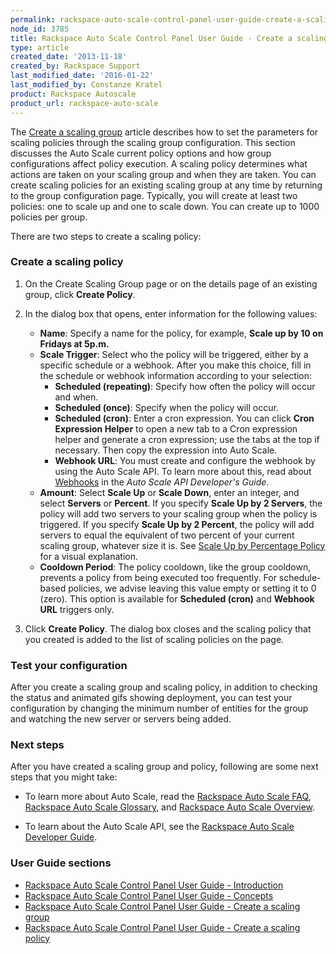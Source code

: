 ```yaml
---
permalink: rackspace-auto-scale-control-panel-user-guide-create-a-scaling-policy/
node_id: 3785
title: Rackspace Auto Scale Control Panel User Guide - Create a scaling policy
type: article
created_date: '2013-11-18'
created_by: Rackspace Support
last_modified_date: '2016-01-22'
last_modified_by: Constanze Kratel
product: Rackspace Autoscale
product_url: rackspace-auto-scale
---
```


The [Create a scaling
group](/how-to/rackspace-auto-scale-control-panel-user-guide-create-a-scaling-policy "Creatng Scaling Groups") article
describes how to set the parameters for scaling policies through the scaling
group configuration. This section discusses the Auto Scale current
policy options and how group configurations affect policy execution. A
scaling policy determines what actions are taken on your scaling group
and when they are taken. You can create scaling policies for an existing
scaling group at any time by returning to the group configuration page.
Typically, you will create at least two policies: one to scale up and
one to scale down. You can create up to 1000 policies per group.

There are two steps to create a scaling policy:

### Create a scaling policy

1.  On the Create Scaling Group page or on the details page of an
    existing group, click  **Create Policy**.
2.  In the dialog box that opens, enter information for the following
    values:
    -   **Name**: Specify a name for the policy, for example, **Scale up
        by 10 on Fridays at 5p.m.**
    -   **Scale Trigger**: Select who the policy will be triggered,
        either by a specific schedule or a webhook. After you make this
        choice, fill in the schedule or webhook information according to
        your selection:
        -   **Scheduled (repeating)**: Specify how often the policy will
            occur and when.
        -   **Scheduled (once)**: Specify when the policy will occur.
        -   **Scheduled (cron)**: Enter a cron expression. You can click
            **Cron Expression Helper** to open a new tab to a Cron
            expression helper and generate a cron expression; use the
            tabs at the top if necessary. Then copy the expression into
            Auto Scale.
        -   **Webhook URL**: You must create and configure the webhook
            by using the Auto Scale API. To learn more about this, read
            about
            [Webhooks](https://developer.rackspace.com/docs/autoscale/v1/developer-guide/#webhooks-and-capability-urls)
            in the *Auto Scale API Developer's Guide*.
    -   **Amount**: Select **Scale Up** or **Scale Down**, enter an
        integer, and select **Servers** or **Percent**. If you specify
        **Scale Up by 2 Servers**, the policy will add two servers to
        your scaling group when the policy is triggered. If you specify
        **Scale Up by 2 Percent**, the policy will add servers to equal
        the equivalent of two percent of your current scaling group,
        whatever size it is. See [Scale Up by Percentage
        Policy](/how-to/rackspace-auto-scale-control-panel-user-guide-concepts)
        for a visual explanation.
    -   **Cooldown Period**: The policy cooldown, like the group
        cooldown, prevents a policy from being executed too frequently.
        For schedule-based policies, we advise leaving this value empty
        or setting it to 0 (zero). This option is available for
        **Scheduled (cron)** and **Webhook URL** triggers only.

3.  Click **Create Policy**.
    The dialog box closes and the scaling policy that you created is
    added to the list of scaling policies on the page.

### Test your configuration

After you create a scaling group and scaling policy, in addition to
checking the status and animated gifs showing deployment, you can test
your configuration by changing the minimum number of entities for the
group and watching the new server or servers being added.

### Next steps

After you have created a scaling group and policy, following are some
next steps that you might take:

-   To learn more about Auto Scale, read the [Rackspace Auto Scale
    FAQ](/how-to/rackspace-auto-scale-faq), [Rackspace Auto
    Scale
    Glossary](/how-to/rackspace-auto-scale-glossary),
    and [Rackspace Auto Scale
    Overview](/how-to/rackspace-auto-scale-overview).

-   To learn about the Auto Scale API, see the [Rackspace Auto Scale
    Developer
    Guide](https://developer.rackspace.com/docs/autoscale/v1/developer-guide/#document-developer-guide).

### User Guide sections

-   [Rackspace Auto Scale Control Panel User Guide -
    Introduction](/how-to/rackspace-auto-scale-control-panel-user-guide-introduction "Introduction")
-   [Rackspace Auto Scale Control Panel User Guide -
    Concepts](/how-to/rackspace-auto-scale-control-panel-user-guide-concepts "Concepts")
-   [Rackspace Auto Scale Control Panel User Guide - Create a scaling
    group](/how-to/rackspace-auto-scale-control-panel-user-guide-create-a-scaling-group "Creating Scaling Groups")
-   [Rackspace Auto Scale Control Panel User Guide - Create a scaling
    policy](/how-to/rackspace-auto-scale-control-panel-user-guide-create-a-scaling-policy "Crating Scaling Policies")
